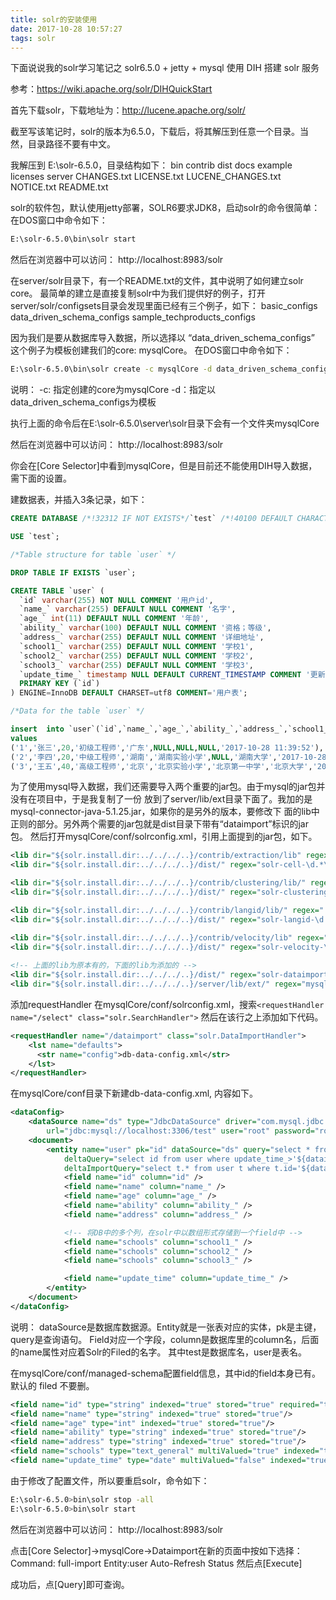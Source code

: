 ```yaml
---
title: solr的安装使用
date: 2017-10-28 10:57:27
tags: solr
---
```


下面说说我的solr学习笔记之 solr6.5.0 + jetty + mysql 使用 DIH 搭建 solr 服务

参考：https://wiki.apache.org/solr/DIHQuickStart

首先下载solr，下载地址为：http://lucene.apache.org/solr/

截至写该笔记时，solr的版本为6.5.0，下载后，将其解压到任意一个目录。当然，目录路径不要有中文。

我解压到 E:\solr-6.5.0，目录结构如下：
bin
contrib
dist
docs
example
licenses
server
CHANGES.txt
LICENSE.txt
LUCENE_CHANGES.txt
NOTICE.txt
README.txt

solr的软件包，默认使用jetty部署，SOLR6要求JDK8，启动solr的命令很简单：
在DOS窗口中命令如下：
``` bash
E:\solr-6.5.0\bin\solr start
```
然后在浏览器中可以访问：
http://localhost:8983/solr


在server/solr目录下，有一个README.txt的文件，其中说明了如何建立solr core。
最简单的建立是直接复制solr中为我们提供好的例子，打开server/solr/configsets目录会发现里面已经有三个例子，如下：
basic_configs
data_driven_schema_configs
sample_techproducts_configs

因为我们是要从数据库导入数据，所以选择以 “data_driven_schema_configs” 这个例子为模板创建我们的core: mysqlCore。
在DOS窗口中命令如下：
``` bash
E:\solr-6.5.0\bin\solr create -c mysqlCore -d data_driven_schema_configs
```

说明：
-c: 指定创建的core为mysqlCore
-d：指定以data_driven_schema_configs为模板

执行上面的命令后在E:\solr-6.5.0\server\solr目录下会有一个文件夹mysqlCore

然后在浏览器中可以访问：
http://localhost:8983/solr

你会在[Core Selector]中看到mysqlCore，但是目前还不能使用DIH导入数据，需下面的设置。


建数据表，并插入3条记录，如下：
``` sql
CREATE DATABASE /*!32312 IF NOT EXISTS*/`test` /*!40100 DEFAULT CHARACTER SET utf8 */;

USE `test`;

/*Table structure for table `user` */

DROP TABLE IF EXISTS `user`;

CREATE TABLE `user` (
  `id` varchar(255) NOT NULL COMMENT '用户id',
  `name_` varchar(255) DEFAULT NULL COMMENT '名字',
  `age_` int(11) DEFAULT NULL COMMENT '年龄',
  `ability_` varchar(100) DEFAULT NULL COMMENT '资格；等级',
  `address_` varchar(255) DEFAULT NULL COMMENT '详细地址',
  `school1_` varchar(255) DEFAULT NULL COMMENT '学校1',
  `school2_` varchar(255) DEFAULT NULL COMMENT '学校2',
  `school3_` varchar(255) DEFAULT NULL COMMENT '学校3',
  `update_time_` timestamp NULL DEFAULT CURRENT_TIMESTAMP COMMENT '更新时间',
  PRIMARY KEY (`id`)
) ENGINE=InnoDB DEFAULT CHARSET=utf8 COMMENT='用户表';

/*Data for the table `user` */

insert  into `user`(`id`,`name_`,`age_`,`ability_`,`address_`,`school1_`,`school2_`,`school3_`,`update_time_`) 
values 
('1','张三',20,'初级工程师','广东',NULL,NULL,NULL,'2017-10-28 11:39:52'),
('2','李四',20,'中级工程师','湖南','湖南实验小学',NULL,'湖南大学','2017-10-28 11:39:51'),
('3','王五',40,'高级工程师','北京','北京实验小学','北京第一中学','北京大学','2017-10-28 11:39:53');
```

为了使用mysql导入数据，我们还需要导入两个重要的jar包。由于mysql的jar包并没有在项目中，于是我复制了一份
放到了server/lib/ext目录下面了。我加的是mysql-connector-java-5.1.25.jar，如果你的是另外的版本，要修改下
面的lib中正则的部分。另外两个需要的jar包就是dist目录下带有“dataimport”标识的jar包。
然后打开mysqlCore/conf/solrconfig.xml，引用上面提到的jar包，如下。
``` xml
<lib dir="${solr.install.dir:../../../..}/contrib/extraction/lib" regex=".*\.jar" />
<lib dir="${solr.install.dir:../../../..}/dist/" regex="solr-cell-\d.*\.jar" />

<lib dir="${solr.install.dir:../../../..}/contrib/clustering/lib/" regex=".*\.jar" />
<lib dir="${solr.install.dir:../../../..}/dist/" regex="solr-clustering-\d.*\.jar" />

<lib dir="${solr.install.dir:../../../..}/contrib/langid/lib/" regex=".*\.jar" />
<lib dir="${solr.install.dir:../../../..}/dist/" regex="solr-langid-\d.*\.jar" />

<lib dir="${solr.install.dir:../../../..}/contrib/velocity/lib" regex=".*\.jar" />
<lib dir="${solr.install.dir:../../../..}/dist/" regex="solr-velocity-\d.*\.jar" />
  
<!-- 上面的lib为原本有的，下面的lib为添加的 -->
<lib dir="${solr.install.dir:../../../..}/dist/" regex="solr-dataimporthandler-.*\.jar" />
<lib dir="${solr.install.dir:../../../..}/server/lib/ext/" regex="mysql-connector-java-5.1.25.jar" />
```

添加requestHandler
在mysqlCore/conf/solrconfig.xml，搜索`<requestHandler name="/select" class="solr.SearchHandler">`
然后在该行之上添加如下代码。
``` xml
<requestHandler name="/dataimport" class="solr.DataImportHandler">
	<lst name="defaults">
      <str name="config">db-data-config.xml</str>
    </lst>
</requestHandler>
```

在mysqlCore/conf目录下新建db-data-config.xml, 内容如下。
``` xml
<dataConfig>
	<dataSource name="ds" type="JdbcDataSource" driver="com.mysql.jdbc.Driver"
		url="jdbc:mysql://localhost:3306/test" user="root" password="root" />
	<document>
		<entity name="user" pk="id" dataSource="ds" query="select * from user"
			deltaQuery="select id from user where update_time_>'${dataimporter.last_index_time}'"
			deltaImportQuery="select t.* from user t where t.id='${dataimporter.delta.id}'">
			<field name="id" column="id" />
			<field name="name" column="name_" />
			<field name="age" column="age_" />
			<field name="ability" column="ability_" />
			<field name="address" column="address_" />

			<!-- 将DB中的多个列，在solr中以数组形式存储到一个field中 -->
			<field name="schools" column="school1_" />
			<field name="schools" column="school2_" />
			<field name="schools" column="school3_" />

			<field name="update_time" column="update_time_" />
		</entity>
	</document>
</dataConfig>
```
说明：
	dataSource是数据库数据源。Entity就是一张表对应的实体，pk是主键，query是查询语句。
	Field对应一个字段，column是数据库里的column名，后面的name属性对应着Solr的Filed的名字。
	其中test是数据库名，user是表名。
  
在mysqlCore/conf/managed-schema配置field信息，其中id的field本身已有。默认的 filed 不要删。
``` xml
<field name="id" type="string" indexed="true" stored="true" required="true" multiValued="false" />
<field name="name" type="string" indexed="true" stored="true"/>
<field name="age" type="int" indexed="true" stored="true"/>
<field name="ability" type="string" indexed="true" stored="true"/>
<field name="address" type="string" indexed="true" stored="true"/>
<field name="schools" type="text_general" multiValued="true" indexed="true" stored="true"/>
<field name="update_time" type="date" multiValued="false" indexed="true" stored="true"/>
```
由于修改了配置文件，所以要重启solr，命令如下：
``` bash
E:\solr-6.5.0>bin\solr stop -all
E:\solr-6.5.0>bin\solr start
```
然后在浏览器中可以访问：
http://localhost:8983/solr

点击[Core Selector]->mysqlCore->Dataimport在新的页面中按如下选择：
Command: full-import
Entity:user
Auto-Refresh Status
然后点[Execute]

成功后，点[Query]即可查询。
